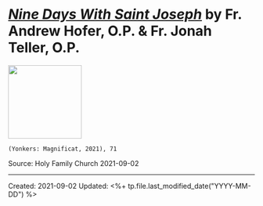 
# [*Nine Days With Saint Joseph*](https://www.amazon.com/Nine-Saint-Joseph-Andrew-Hofer-ebook/dp/B08YFDYZF6) by Fr. Andrew Hofer, O.P. & Fr. Jonah Teller, O.P.

<img src="https://m.media-amazon.com/images/I/41sUPArR3eL.jpg" width=150>

`(Yonkers: Magnificat, 2021), 71`

Source: Holy Family Church 2021-09-02

---
Created: 2021-09-02
Updated: <%+ tp.file.last_modified_date("YYYY-MM-DD") %>


